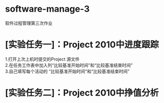 # software-manage-3
软件过程管理第三次作业

# [实验任务一]：Project 2010中进度跟踪
 1.打开上次上机时提交的Project 源文件<br>
 2.在任务工作表中加入列“比较基准开始时间”和“比较基准结束时间”<br>
 3.自己填写每个活动的 “比较基准开始时间”和“比较基准结束时间”<br>

# [实验任务二]：Project 2010中挣值分析
